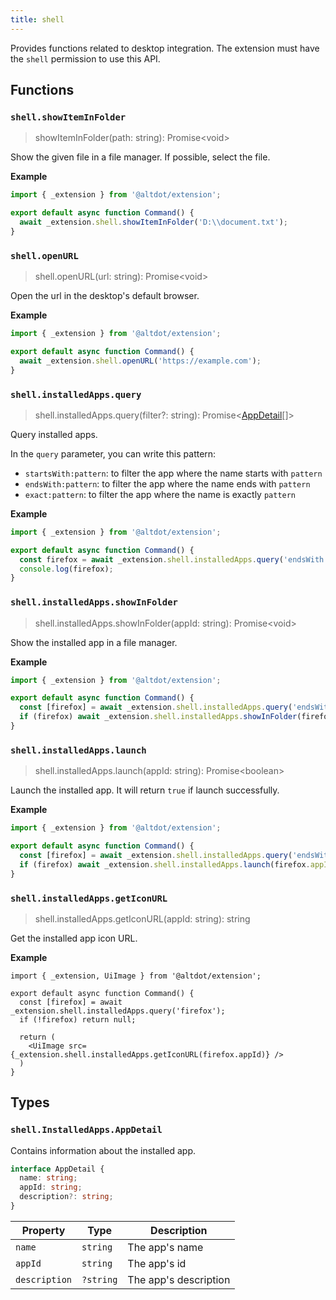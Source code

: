 ```yaml
---
title: shell
---
```


Provides functions related to desktop integration. The extension must have the `shell` permission to use this API.

## Functions

### `shell.showItemInFolder`
> showItemInFolder(path: string): Promise\<void>

Show the given file in a file manager. If possible, select the file.

**Example**
```ts
import { _extension } from '@altdot/extension';

export default async function Command() {
  await _extension.shell.showItemInFolder('D:\\document.txt');
}
```

### `shell.openURL`
> shell.openURL(url: string): Promise\<void>

Open the url in the desktop's default browser.

**Example**
```ts
import { _extension } from '@altdot/extension';

export default async function Command() {
  await _extension.shell.openURL('https://example.com');
}
```

### `shell.installedApps.query`
> shell.installedApps.query(filter?: string): Promise\<[AppDetail](#shellinstalledappsappdetail)[]>

Query installed apps.

In the `query` parameter, you can write this pattern:

- `startsWith:pattern`: to filter the app where the name starts with `pattern`
- `endsWith:pattern`: to filter the app where the name ends with `pattern`
- `exact:pattern`: to filter the app where the name is exactly `pattern`

**Example**
```ts
import { _extension } from '@altdot/extension';

export default async function Command() {
  const firefox = await _extension.shell.installedApps.query('endsWith:firefox');
  console.log(firefox);
}
```

### `shell.installedApps.showInFolder`
> shell.installedApps.showInFolder(appId: string): Promise\<void>

Show the installed app in a file manager.

**Example**
```ts
import { _extension } from '@altdot/extension';

export default async function Command() {
  const [firefox] = await _extension.shell.installedApps.query('endsWith:firefox');
  if (firefox) await _extension.shell.installedApps.showInFolder(firefox.appId);
}
```

### `shell.installedApps.launch`
> shell.installedApps.launch(appId: string): Promise\<boolean>

Launch the installed app. It will return `true` if launch successfully.

**Example**
```ts
import { _extension } from '@altdot/extension';

export default async function Command() {
  const [firefox] = await _extension.shell.installedApps.query('endsWith:firefox');
  if (firefox) await _extension.shell.installedApps.launch(firefox.appId);
}
```

### `shell.installedApps.getIconURL`
> shell.installedApps.getIconURL(appId: string): string

Get the installed app icon URL.

**Example**
```tsx
import { _extension, UiImage } from '@altdot/extension';

export default async function Command() {
  const [firefox] = await _extension.shell.installedApps.query('firefox');
  if (!firefox) return null;

  return (
    <UiImage src={_extension.shell.installedApps.getIconURL(firefox.appId)} />
  )
}
```

## Types

### `shell.InstalledApps.AppDetail`

Contains information about the installed app.

```ts
interface AppDetail {
  name: string;
  appId: string;
  description?: string;
}
```

| Property | Type | Description |
| ----------- | ----------- | ----------- |
| `name` | `string` | The app's name |
| `appId` | `string` | The app's id |
| `description` | `?string` | The app's description |
